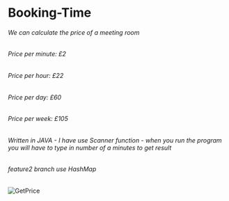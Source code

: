 # Booking-Time

###### We can calculate the price of a meeting room
###### Price per minute: £2
###### Price per hour: £22
###### Price per day: £60
###### Price per week: £105
###### Written in JAVA - I have use Scanner function - when you run the program you will have to type in number of a minutes to get result 
###### feature2 branch use HashMap

![GetPrice](https://user-images.githubusercontent.com/20727668/207611548-af00e97e-1216-4a2f-9167-1fe77e09a1e7.png)
